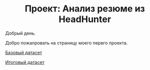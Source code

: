 # <center> Проект: Анализ резюме из HeadHunter
Добрый день.

Добро пожалровать на страницу моего первго проекта.

[Базовый датасет](https://drive.google.com/file/d/1Wu6Nna4MIWtBz8u_PgqdJXigOZGn0dmy/view?usp=sharing)

[Итоговый датасет](https://drive.google.com/file/d/1jVFliPdaHhSZw8pBWtGYL2zniHp5eesK/view?usp=sharing)
